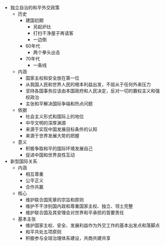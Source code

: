 - 独立自治的和平外交政策
	- 历史
		- 建国初期
			- 另起炉灶
			- 打扫干净屋子再请客
			- 一边倒
		- 60年代
			- 两个拳头出击
		- 70年代
			- 一条线
	- 内涵
		- 国家主权和安全放在第一位
		- 从我国人民和世界人民的根本利益出发，不屈从于任何外来压力
		- 坚持各国事务应该由本国政府和人民决定，反对一切的霸权主义和强权政治
		- 主张和平解决国际争端和热点问题
	- 依据
		- 社会主义形式和国际上的地位
		- 中华文明的深厚渊源
		- 来源于实现中国发展目标条件的认知
		- 来源于世界发展大势的把握
	- 意义
		- 积极争取和平的国际环境发展自己
		- 促进中国和世界良性互动
- 新型国际关系
	- 内涵
		- 相互尊重
		- 公平正义
		- 合作共赢
	- 核心
		- 维护联合国宪章的宗旨和原则
		- 维护不干涉别国内政和尊重国家主权、独立、领土完整
		- 维护联合国及其安理会对世界和平承担的首要责任
	- 基本主张
		- 维护国家主权、安全、发展利益作为外交工作的基本出发点和落脚点
		- 和平共处五项原则
		- 积极参与全球治理体系建设，共商共建共享